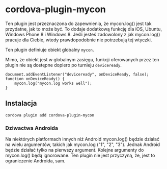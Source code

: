 <!---
    Licensed to the Apache Software Foundation (ASF) under one
    or more contributor license agreements.  See the NOTICE file
    distributed with this work for additional information
    regarding copyright ownership.  The ASF licenses this file
    to you under the Apache License, Version 2.0 (the
    "License"); you may not use this file except in compliance
    with the License.  You may obtain a copy of the License at

      http://www.apache.org/licenses/LICENSE-2.0

    Unless required by applicable law or agreed to in writing,
    software distributed under the License is distributed on an
    "AS IS" BASIS, WITHOUT WARRANTIES OR CONDITIONS OF ANY
    KIND, either express or implied.  See the License for the
    specific language governing permissions and limitations
    under the License.
-->

# cordova-plugin-mycon

Ten plugin jest przeznaczona do zapewnienia, że mycon.log() jest tak przydatne, jak to może być. To dodaje dodatkową funkcję dla iOS, Ubuntu, Windows Phone 8 i Windows 8. Jeśli jesteś zadowolony z jak mycon.log() pracuje dla Ciebie, wtedy prawdopodobnie nie potrzebują tej wtyczki.

Ten plugin definiuje obiekt globalny `mycon`.

Mimo, że obiekt jest w globalnym zasięgu, funkcji oferowanych przez ten plugin nie są dostępne dopiero po turnieju `deviceready`.

    document.addEventListener("deviceready", onDeviceReady, false);
    function onDeviceReady() {
        mycon.log("mycon.log works well");
    }
    

## Instalacja

    cordova plugin add cordova-plugin-mycon
    

### Dziwactwa Androida

Na niektórych platformach innych niż Android mycon.log() będzie działać na wielu argumentów, takich jak mycon.log ("1", "2", "3"). Jednak Android będzie działać tylko na pierwszy argument. Kolejne argumenty do mycon.log() będą ignorowane. Ten plugin nie jest przyczyną, że, jest to ograniczenie Androida, sam.

